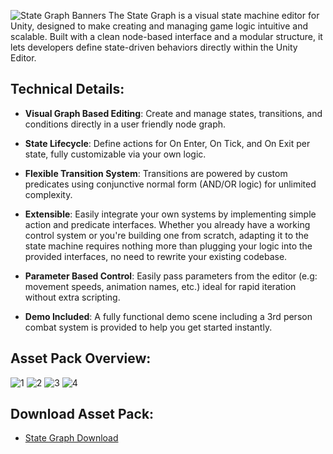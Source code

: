 ![State Graph Banners](https://github.com/user-attachments/assets/a2ed1d63-1066-40ed-b489-ed7974664ba7)
The State Graph is a visual state machine editor for Unity, designed to make creating and managing game logic intuitive and scalable. Built with a clean node-based interface and a modular structure, it lets developers define state-driven behaviors directly within the Unity Editor.

## Technical Details:
- **Visual Graph Based Editing**: Create and manage states, transitions, and conditions directly in a user friendly node graph.

- **State Lifecycle**: Define actions for On Enter, On Tick, and On Exit per state, fully customizable via your own logic.

- **Flexible Transition System**: Transitions are powered by custom predicates using conjunctive normal form (AND/OR logic) for unlimited complexity.

- **Extensible**: Easily integrate your own systems by implementing simple action and predicate interfaces. Whether you already have a working control system or you're building one from scratch, adapting it to the state machine requires nothing more than plugging your logic into the provided interfaces, no need to rewrite your existing codebase.

- **Parameter Based Control**: Easily pass parameters from the editor (e.g: movement speeds, animation names, etc.) ideal for rapid iteration without extra scripting.

- **Demo Included**: A fully functional demo scene including a 3rd person combat system is provided to help you get started instantly.
   
## Asset Pack Overview:
![1](https://github.com/user-attachments/assets/bff1fc96-4109-4130-a72f-bffb1b433f58)
![2](https://github.com/user-attachments/assets/90b5f66d-ba46-4bd4-9893-8b096a17962f)
![3](https://github.com/user-attachments/assets/e30b5004-4586-4fc5-b94e-6dbb04254a4a)
![4](https://github.com/user-attachments/assets/41f6c3db-38b4-455b-b678-3dd8ac73a6a5)

## Download Asset Pack:
 - [State Graph Download](https://github.com/darkrainbowsprinkles/StateGraphTool/releases/tag/Release)


